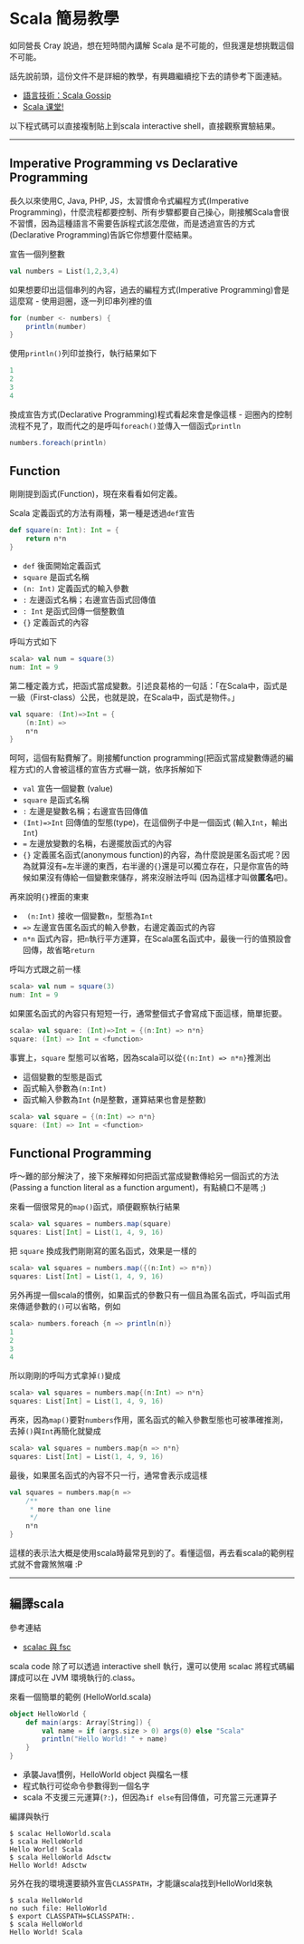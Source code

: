 # Scala 簡易教學 #

如同營長 Cray 說過，想在短時間內講解 Scala 是不可能的，但我還是想挑戰這個不可能。

話先說前頭，這份文件不是詳細的教學，有興趣繼續挖下去的請參考下面連結。

- [語言技術：Scala Gossip](http://openhome.cc/Gossip/Scala/)
- [Scala 课堂!](https://twitter.github.io/scala_school/zh_cn/)

以下程式碼可以直接複制貼上到scala interactive shell，直接觀察實驗結果。
___
## Imperative Programming vs Declarative Programming ##

長久以來使用C, Java, PHP, JS，太習慣命令式編程方式(Imperative Programming)，什麼流程都要控制、所有步驟都要自己操心，剛接觸Scala會很不習慣，因為這種語言不需要告訴程式該怎麼做，而是透過宣告的方式(Declarative Programming)告訴它你想要什麼結果。

宣告一個列整數

```scala
val numbers = List(1,2,3,4)
```

如果想要印出這個串列的內容，過去的編程方式(Imperative Programming)會是這麼寫 - 使用迴圈，逐一列印串列裡的值

```scala
for (number <- numbers) {
    println(number)
}
```

使用```println()```列印並換行，執行結果如下
```scala
1
2
3
4
```

換成宣告方式(Declarative Programming)程式看起來會是像這樣 - 迴圈內的控制流程不見了，取而代之的是呼叫```foreach()```並傳入一個函式```println```

```scala
numbers.foreach(println)
```

## Function ##

剛剛提到函式(Function)，現在來看看如何定義。

Scala 定義函式的方法有兩種，第一種是透過```def```宣告

```scala
def square(n: Int): Int = {
    return n*n
}
```

- ```def``` 後面開始定義函式
- ```square``` 是函式名稱
- ```(n: Int)``` 定義函式的輸入參數
- ```:``` 左邊函式名稱；右邊宣告函式回傳值
- ```: Int``` 是函式回傳一個整數值
- ```{}``` 定義函式的內容

呼叫方式如下

```scala
scala> val num = square(3)
num: Int = 9
```

第二種定義方式，把函式當成變數。引述良葛格的一句話：「在Scala中，函式是一級（First-class）公民，也就是說，在Scala中，函式是物件。」

```scala
val square: (Int)=>Int = {
    (n:Int) =>
    n*n
}
```

呵呵，這個有點費解了。剛接觸function programming(把函式當成變數傳遞的編程方式)的人會被這樣的宣告方式嚇一跳，依序拆解如下

- ```val``` 宣告一個變數 (value)
- ```square``` 是函式名稱
- ```:``` 左邊是變數名稱；右邊宣告回傳值
- ```(Int)=>Int``` 回傳值的型態(type)，在這個例子中是一個函式 (輸入```Int```，輸出```Int```)
- ```=``` 左邊放變數的名稱，右邊擺放函式的內容
- ```{}``` 定義匿名函式(anonymous function)的內容，為什麼說是匿名函式呢？因為就算沒有```=```左半邊的東西，右半邊的```{}```還是可以獨立存在，只是你宣告的時候如果沒有傳給一個變數來儲存，將來沒辦法呼叫 (因為這樣才叫做**匿名**吧)。

再來說明```{}```裡面的東東
- ``` (n:Int)``` 接收一個變數```n```，型態為```Int```
- ```=>``` 左邊宣告匿名函式的輸入參數，右邊定義函式的內容
- ```n*n``` 函式內容，把```n```執行平方運算，在Scala匿名函式中，最後一行的值預設會回傳，故省略```return```

呼叫方式跟之前一樣

```scala
scala> val num = square(3)
num: Int = 9
```

如果匿名函式的內容只有短短一行，通常整個式子會寫成下面這樣，簡單扼要。

```scala
scala> val square: (Int)=>Int = {(n:Int) => n*n}
square: (Int) => Int = <function>
```

事實上，```square``` 型態可以省略，因為scala可以從```{(n:Int) => n*n}```推測出
- 這個變數的型態是函式
- 函式輸入參數為```(n:Int)```
- 函式輸入參數為```Int``` (n是整數，運算結果也會是整數)

```scala
scala> val square = {(n:Int) => n*n}
square: (Int) => Int = <function>
```

## Functional Programming ##

呼～難的部分解決了，接下來解釋如何把函式當成變數傳給另一個函式的方法(Passing a function literal as a function argument)，有點繞口不是嗎 ;)

來看一個很常見的```map()```函式，順便觀察執行結果
```scala
scala> val squares = numbers.map(square)
squares: List[Int] = List(1, 4, 9, 16)
```

把 ```square``` 換成我們剛剛寫的匿名函式，效果是一樣的
```scala
scala> val squares = numbers.map({(n:Int) => n*n})
squares: List[Int] = List(1, 4, 9, 16)
```

另外再提一個scala的慣例，如果函式的參數只有一個且為匿名函式，呼叫函式用來傳遞參數的```()```可以省略，例如

```scala
scala> numbers.foreach {n => println(n)}
1
2
3
4
```

所以剛剛的呼叫方式拿掉```()```變成

```scala
scala> val squares = numbers.map{(n:Int) => n*n}
squares: List[Int] = List(1, 4, 9, 16)
```

再來，因為```map()```要對```numbers```作用，匿名函式的輸入參數型態也可被準確推測，去掉```()```與```Int```再簡化就變成

```scala
scala> val squares = numbers.map{n => n*n}
squares: List[Int] = List(1, 4, 9, 16)
```

最後，如果匿名函式的內容不只一行，通常會表示成這樣

```scala
val squares = numbers.map{n =>
    /**
     * more than one line
     */
    n*n
}
```

這樣的表示法大概是使用scala時最常見到的了。看懂這個，再去看scala的範例程式就不會霧煞煞囉 :P

___
## 編譯scala ##

參考連結
 - [scalac 與 fsc](http://openhome.cc/Gossip/Scala/ScalacFscCommand.html)

scala code 除了可以透過 interactive shell 執行，還可以使用 scalac 將程式碼編譯成可以在 JVM 環境執行的.class。

來看一個簡單的範例 (HelloWorld.scala)
```scala
object HelloWorld {
    def main(args: Array[String]) {
        val name = if (args.size > 0) args(0) else "Scala"
        println("Hello World! " + name)
    }
}
```
 - 承襲Java慣例，HelloWorld object 與檔名一樣
 - 程式執行可從命令參數得到一個名字
 - scala 不支援三元運算(```?:```)，但因為```if else```有回傳值，可充當三元運算子
 
編譯與執行
```shell
$ scalac HelloWorld.scala
$ scala HelloWorld
Hello World! Scala
$ scala HelloWorld Adsctw
Hello World! Adsctw
```

另外在我的環境還要額外宣告```CLASSPATH```，才能讓scala找到HelloWorld來執
```
$ scala HelloWorld
no such file: HelloWorld
$ export CLASSPATH=$CLASSPATH:.
$ scala HelloWorld
Hello World! Scala
```
